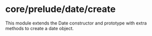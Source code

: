 # core/prelude/date/create

This module extends the Date constructor and prototype with extra methods to create a date object.
